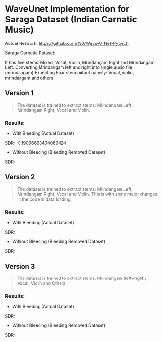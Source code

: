 # WaveUnet Implementation for Saraga Dataset (Indian Carnatic Music)

Actual Network: https://github.com/f90/Wave-U-Net-Pytorch

Saraga Carnatic Dataset:

It has five stems: Mixed, Vocal, Violin, Mrindangam Right and Mrindangam Left.
Converting Mrindangam left and right into single audio file (mrindangam)
Expecting Four stem output namely: Vocal, violin, mrindangam and others


## Version 1

> The dataset is trained to extract stems: Mrindangam Left, Mrindangam Right, Vocal and Violin.

### Results:

- With Bleeding (Actual Dataset)

SDR: -0.19096690404060424

- Without Bleeding (Bleeding Removed Dataset)

SDR:


## Version 2

> The dataset is trained to extract stems: Mrindangam Left, Mrindangam Right, Vocal and Violin. This is with some major changes in the code in data loading.

### Results:

- With Bleeding (Actual Dataset)

SDR: 

- Without Bleeding (Bleeding Removed Dataset)

SDR:


## Version 3

> The dataset is trained to extract stems: Mrindangam (left+right), Vocal, Violin and Others

### Results:

- With Bleeding (Actual Dataset)

SDR: 

- Without Bleeding (Bleeding Removed Dataset)

SDR:


